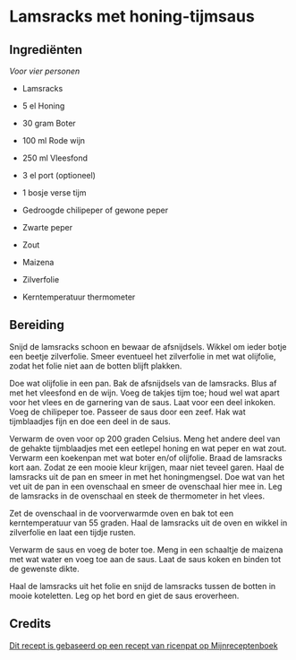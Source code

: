 # Lamsracks met honing-tijmsaus
## Ingrediënten
_Voor vier personen_

- Lamsracks
- 5 el Honing
- 30 gram Boter
- 100 ml Rode wijn
- 250 ml Vleesfond
- 3 el port (optioneel)
- 1 bosje verse tijm
- Gedroogde chilipeper of gewone peper
- Zwarte peper
- Zout
- Maizena

- Zilverfolie
- Kerntemperatuur thermometer

## Bereiding
Snijd de lamsracks schoon en bewaar de afsnijdsels. Wikkel om ieder botje een beetje zilverfolie. Smeer eventueel het zilverfolie in met wat olijfolie, zodat het folie niet aan de botten blijft plakken. 

Doe wat olijfolie in een pan. Bak de afsnijdsels van de lamsracks. Blus af met het vleesfond en de wijn. Voeg de takjes tijm toe; houd wel wat apart voor het vlees en de garnering van de saus. Laat voor een deel inkoken. Voeg de chilipeper toe. Passeer de saus door een zeef. Hak wat tijmblaadjes fijn en doe een deel in de saus.

Verwarm de oven voor op 200 graden Celsius. Meng het andere deel van de gehakte tijmblaadjes met een eetlepel honing en wat peper en wat zout. Verwarm een koekenpan met wat boter en/of olijfolie. Braad de lamsracks kort aan. Zodat ze een mooie kleur krijgen, maar niet teveel garen. Haal de lamsracks uit de pan en smeer in met het honingmengsel. Doe wat van het vet uit de pan in een ovenschaal en smeer de ovenschaal hier mee in. Leg de lamsracks in de ovenschaal en steek de thermometer in het vlees.

Zet de ovenschaal in de voorverwarmde oven en bak tot een kerntemperatuur van 55 graden. Haal de lamsracks uit de oven en wikkel in zilverfolie en laat een tijdje rusten. 

Verwarm de saus en voeg de boter toe. Meng in een schaaltje de maizena met wat water en voeg toe aan de saus. Laat de saus koken en binden tot de gewenste dikte.

Haal de lamsracks uit het folie en snijd de lamsracks tussen de botten in mooie koteletten. Leg op het bord en giet de saus eroverheen.

## Credits
[Dit recept is gebaseerd op een recept van ricenpat op Mijnreceptenboek](http://www.mijnreceptenboek.nl/recept/hoofdgerechten/vlees/lamsrack-in-honing-tijmsaus.html)
